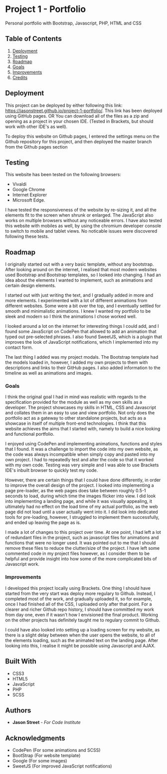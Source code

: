 # Project 1 - Portfolio
Personal portfolio with Bootstrap, Javascript, PHP, HTML and CSS

## Table of Contents  
1. [Deployment](#Deployment)  
2. [Testing](#Testing)
3. [Roadmap](#Testing) 
4. [Goals](#Goals)
5. [Improvements](#Improvements)
6. [Credits](#Credits)

## Deployment <a name="Deployment"></a>

This project can be deployed by either following this link: https://jasonstreet.github.io/project-1-portfolio/. This link has been deployed using GitHub pages.
OR
You can download all of the files as a zip and opening as a project in your chosen IDE. (Tested in Brackets, but should work with other IDE's as well).

To deploy this website on Github pages, I entered the settings menu on the Github repository for this project, and then deployed the master branch from the Github pages section

## Testing <a name="Testing"></a>

This website has been tested on the following browsers:
* Vivaldi 
* Google Chrome
* Internet Explorer
* Microsoft Edge. 

I have tested the responsiveness of the website by re-sizing it, and all the elements fit to the screen when shrunk or enlarged. The JavaScript also works on multiple browsers without any noticeable errors. I have also tested this website with mobiles as well, by using the chromium developer console to switch to mobile and tablet views. No noticable issues were discovered following these tests.

## Roadmap <a name="Roadmap"></a>

I originally started out with a very basic template, without any bootstrap. After looking around on the internet, I realised that most modern websites used Bootstrap and Bootstrap templates, so I looked into changing. I had an idea about the elements I wanted to implement, such as animations and certain design elements.

I started out with just writing the text, and I gradually added in more and more elements. I experimented with a lot of different animations from different websites. Some were a bit over the top, and I eventually settled for smooth and minimalistic animations. I knew I wanted my portfolio to be sleek and modern so I think the animations I chose worked well. 

I looked around a lot on the internet for interesting things I could add, and I found some JavaScript on CodePen that allowed to add an animation that typed out pre-selected phrases. I also found SweetJS, which is a plugin that improves the look of JavaScript notifications, which I implemented into my contact form.

The last thing I added was my project modals. The Bootstrap template had the models loaded in, however, I added my own projects to them with descriptions and links to their GitHub pages. I also added information to the timeline as well as animations and images.

### Goals <a name="Goals"></a>

I think the original goal I had in mind was realistic with regards to the specification provided for the module as well as my own skills as a developer. The project showcases my skills in HTML, CSS and Javascript and collates them in an easy to use and view portfolio. Not only does the portfolio act as a gateway to other standalone projects, but acts as a showcase in itself of multiple front-end technologies. I think that this website achieves the aims that I started with, namely to build a nice looking and functional portfolio.

I enjoyed using CodePen and implementing animations, functions and styles that I found. It was a challenge to import the code into my own website, as the code was always incompatible when simply copy and pasted into my own project. I had to repeatedly test and alter the code so that it worked with my own code. Testing was very simple and I was able to use Brackets IDE's inbuilt browser to quickly test my code.

However, there are certain things that I could have done differently, in order to improve the overall design of the project. I looked into implementing a page pre-loader, as the web pages does take between roughly 0.5-1 seconds to load, during which time the images flicker into view. I did look into implementing a landing page, and while it was visually appealing, it ultimately had no effect on the load time of my actual portfolio, as the web page did not load until a user actually went into it. I did look into dedicated tools for pre-loading, however, I struggled to implement them successfully, and ended up leaving the page as is.

I made a lot of changes to this project over time. At one point, I had left a lot of redundant files in the project, such as javascript files for animations and functions that were no longer used. It was pointed out to me that I should remove these files to reduce the clutter/size of the project. I have left some commented code in my project files however, as I consider them to be helpful and provide insight into how some of the more complicated bits of Javascript work.

### Improvements <a name="Improvements"></a>

I developed this project locally using Brackets. One thing I should have started from the very start was deploy more regulary to Github. Instead, I completed most of the work, and gradually uploaded it, so for example, once I had finished all of the CSS, I uploaded only after that point. For a clearer and richer Github repo history, I should have committed my work from day one, even if it wasn't how I envisioned the final product. Working on the other projects has definitely taught me to regulary commit to Github.

I could have also looked into setting up a loading screen for my website, as there is a slight delay between when the user opens the website, to all of the elements loading, such as the animated text on the landing page. After looking into this, I realise it might be possible using Javascript and AJAX.

## Built With <a name="Credits"></a>

* CSS3
* HTML5
* JavaScript
* PHP
* SCSS

## Authors

* **Jason Street** - *For Code Institute*

## Acknowledgments

* CodePen (For some animations and SCSS)
* BootStrap (For website template)
* Google (For some images)
* SweetJS (For improved JavaScript notifications)
